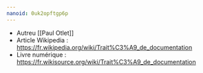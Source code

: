 ```yaml
---
nanoid: 0uk2opftgp6p
---
```

- Autreu [[Paul Otlet]]
- Article Wikipedia : https://fr.wikipedia.org/wiki/Trait%C3%A9_de_documentation
- Livre numérique : https://fr.wikisource.org/wiki/Trait%C3%A9_de_documentation
